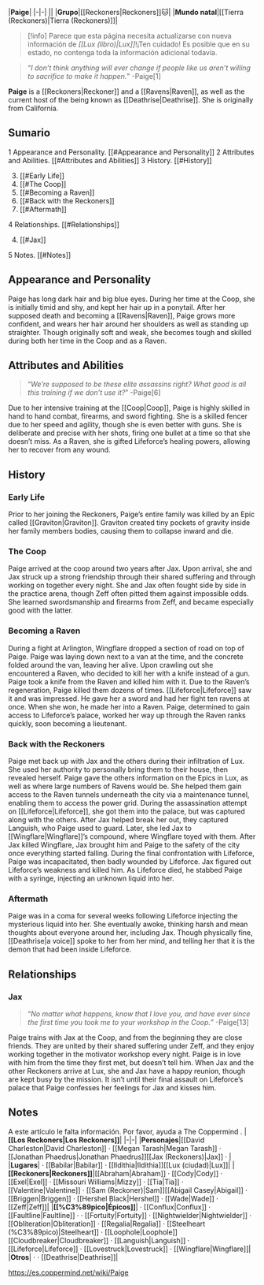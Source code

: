|**Paige**|
|-|-|
||
|**Grupo**|[[Reckoners\|Reckoners]]🐱︎|
|**Mundo natal**|[[Tierra (Reckoners)\|Tierra (Reckoners)]]|

> [!info] Parece que esta página necesita actualizarse con nueva información de *[[Lux (libro)\|Lux]]*!¡Ten cuidado! Es posible que en su estado, no contenga toda la información adicional todavía.

>“*I don’t think anything will ever change if people like us aren’t willing to sacrifice to make it happen.*”
\-Paige[1]


**Paige** is a [[Reckoners\|Reckoner]] and a [[Ravens\|Raven]], as well as the current host of the being known as [[Deathrise\|Deathrise]]. She is originally from California.

## Sumario

1 Appearance and Personality. [[#Appearance and Personality]] 
2 Attributes and Abilities. [[#Attributes and Abilities]] 
3 History. [[#History]] 

3. [[#Early Life]] 
3. [[#The Coop]] 
3. [[#Becoming a Raven]] 
3. [[#Back with the Reckoners]] 
3. [[#Aftermath]] 


4 Relationships. [[#Relationships]] 

4. [[#Jax]] 


5 Notes. [[#Notes]] 


## Appearance and Personality
Paige has long dark hair and big blue eyes. During her time at the Coop, she is initially timid and shy, and kept her hair up in a ponytail. After her supposed death and becoming a [[Ravens\|Raven]], Paige grows more confident, and wears her hair around her shoulders as well as standing up straighter. Though originally soft and weak, she becomes tough and skilled during both her time in the Coop and as a Raven.

## Attributes and Abilities
>“*We’re supposed to be these elite assassins right? What good is all this training if we don’t use it?*”
\-Paige[6]


Due to her intensive training at the [[Coop\|Coop]], Paige is highly skilled in hand to hand combat, firearms, and sword fighting. She is a skilled fencer due to her speed and agility, though she is even better with guns. She is deliberate and precise with her shots, firing one bullet at a time so that she doesn’t miss. As a Raven, she is gifted Lifeforce’s healing powers, allowing her to recover from any wound.

## History
### Early Life
Prior to her joining the Reckoners, Paige’s entire family was killed by an Epic called [[Graviton\|Graviton]]. Graviton created tiny pockets of gravity inside her family members bodies, causing them to collapse inward and die.

### The Coop
Paige arrived at the coop around two years after Jax. Upon arrival, she and Jax struck up a strong friendship through their shared suffering and through working on  together every night. She and Jax often fought side by side in the practice arena, though Zeff often pitted them against impossible odds. She learned swordsmanship and firearms from Zeff, and became especially good with the latter.

### Becoming a Raven
During a fight at Arlington, Wingflare dropped a section of road on top of Paige. Paige was laying down next to a van at the time, and the concrete folded around the van, leaving her alive. Upon crawling out she encountered a Raven, who decided to kill her with a knife instead of a gun. Paige took a knife from the Raven and killed him with it. Due to the Raven’s regeneration, Paige killed them dozens of times. [[Lifeforce\|Lifeforce]] saw it and was impressed. He gave her a sword and had her fight ten ravens at once. When she won, he made her into a Raven. Paige, determined to gain access to Lifeforce’s palace, worked her way up through the Raven ranks quickly, soon becoming a lieutenant.

### Back with the Reckoners
Paige met back up with Jax and the others during their infiltration of Lux. She used her authority to personally bring them to their house, then revealed herself. Paige gave the others information on the Epics in Lux, as well as where large numbers of Ravens would be. She helped them gain access to the Raven tunnels underneath the city via a maintenance tunnel, enabling them to access the power grid. During the assassination attempt on [[Lifeforce\|Lifeforce]], she got them into the palace, but was captured along with the others. After Jax helped break her out, they captured Languish, who Paige used to guard. Later, she led Jax to [[Wingflare\|Wingflare]]’s compound, where Wingflare toyed with them. After Jax killed Wingflare, Jax brought him and Paige to the safety of the city once everything started falling. During the final confrontation with Lifeforce, Paige was incapacitated, then badly wounded by Lifeforce. Jax figured out Lifeforce’s weakness and killed him. As Lifeforce died, he stabbed Paige with a syringe, injecting an unknown liquid into her.

### Aftermath
Paige was in a coma for several weeks following Lifeforce injecting the mysterious liquid into her. She eventually awoke, thinking harsh and mean thoughts about everyone around her, including Jax. Though physically fine, [[Deathrise\|a voice]] spoke to her from her mind, and telling her that it is the demon that had been inside Lifeforce.

## Relationships
### Jax
>“*No matter what happens, know that I love you, and have ever since the first time you took me to your workshop in the Coop.*”
\-Paige[13]


Paige trains with Jax at the Coop, and from the beginning they are close friends. They are united by their shared suffering under Zeff, and they enjoy working together in the motivator workshop every night.  Paige is in love with him from the time they first met, but doesn’t tell him. When Jax and the other Reckoners arrive at Lux, she and Jax have a happy reunion, though are kept busy by the mission. It isn’t until their final assault on Lifeforce’s palace that Paige confesses her feelings for Jax and kisses him.

## Notes

A este artículo le falta información. Por favor, ayuda a The Coppermind .
|**[[Los Reckoners\|Los Reckoners]]**|
|-|-|
|**Personajes**|[[David Charleston\|David Charleston]] · [[Megan Tarash\|Megan Tarash]] · [[Jonathan Phaedrus\|Jonathan Phaedrus]][[Jax (Reckoners)\|Jax]] · |
|**Lugares**| · [[Babilar\|Babilar]] · [[Ildithia\|Ildithia]][[Lux (ciudad)\|Lux]]|
|**[[Reckoners\|Reckoners]]**|[[Abraham\|Abraham]] · [[Cody\|Cody]] · [[Exel\|Exel]] · [[Missouri Williams\|Mizzy]] · [[Tia\|Tia]] · [[Valentine\|Valentine]] · [[Sam (Reckoner)\|Sam]][[Abigail Casey\|Abigail]] · [[Briggen\|Briggen]] · [[Hershel Black\|Hershel]] · [[Wade\|Wade]] · [[Zeff\|Zeff]]|
|**[[%C3%89pico\|Épicos]]**| · [[Conflux\|Conflux]] · [[Faultline\|Faultline]] ·  · [[Fortuity\|Fortuity]] · [[Nightwielder\|Nightwielder]] · [[Obliteration\|Obliteration]] · [[Regalia\|Regalia]] · [[Steelheart (%C3%89pico)\|Steelheart]] · [[Loophole\|Loophole]][[Cloudbreaker\|Cloudbreaker]] · [[Languish\|Languish]] · [[Lifeforce\|Lifeforce]] · [[Lovestruck\|Lovestruck]] · [[Wingflare\|Wingflare]]|
|**Otros**| ·  · [[Deathrise\|Deathrise]]|



https://es.coppermind.net/wiki/Paige
